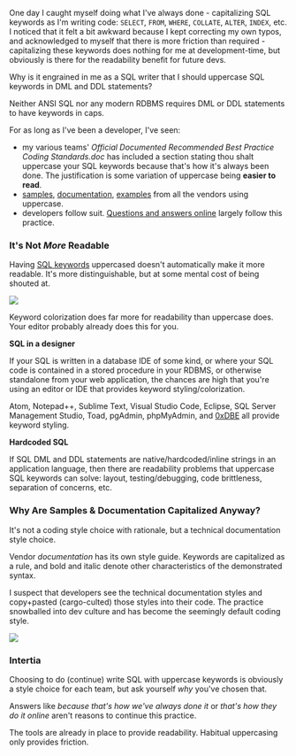 <!--{Title:"Stop Uppercasing your SQL keywords",Intro:"Your IDE/editor already makes it readable.",Keywords:["sql","software-development","habits"],PublishedOn:"17-May-2015"} -->

One day I caught myself doing what I've always done - capitalizing SQL keywords as I'm writing code: `SELECT`, `FROM`, `WHERE`, `COLLATE`, `ALTER`, `INDEX`, etc. I noticed that it felt a bit awkward because I kept correcting my own typos, and acknowledged to myself that there is more friction than required - capitalizing these keywords does nothing for me at development-time, but obviously is there for the readability benefit for future devs.

Why is it engrained in me as a SQL writer that I should uppercase SQL keywords in DML and DDL statements?

Neither ANSI SQL nor any modern RDBMS requires DML or DDL statements to have keywords in caps.

For as long as I've been a developer, I've seen:

- my various teams' *Official Documented Recommended Best Practice Coding Standards.doc* has included a section stating thou shalt uppercase your SQL keywords because that's how it's always been done. The justification is some variation of uppercase being **easier to read**.
- [samples](https://msdn.microsoft.com/en-us/library/ms187731.aspx), [documentation](http://dev.mysql.com/doc/refman/5.6/en/delete.html), [examples](http://docs.oracle.com/cd/B10501_01/server.920/a96540/statements_103a.htm#2066379) from all the vendors using uppercase.
- developers follow suit. [Questions and answers online](http://stackoverflow.com/questions/292026/is-there-a-good-reason-to-use-upper-case-for-sql-keywords) largely follow this practice.

### It's Not *More* Readable ###

Having [SQL keywords](https://en.wikipedia.org/wiki/SQL#Queries) uppercased doesn't automatically make it more readable. It's more distinguishable, but at some mental cost of being shouted at.

![](http://i.imgur.com/zTk975X.png)

Keyword colorization does far more for readability than uppercase does. Your editor probably already does this for you.

**SQL in a designer**

If your SQL is written in a database IDE of some kind, or where your SQL code is contained in a stored procedure in your RDBMS, or otherwise standalone from your web application, the chances are high that you're using an editor or IDE that provides keyword styling/colorization.  

Atom, Notepad++, Sublime Text, Visual Studio Code, Eclipse, SQL Server Management Studio, Toad, pgAdmin, phpMyAdmin, and [0xDBE](https://www.jetbrains.com/dbe/) all provide keyword styling.

**Hardcoded SQL**

If SQL DML and DDL statements are native/hardcoded/inline strings in an application language, then there are readability problems that uppercase SQL keywords can solve: layout, testing/debugging, code brittleness, separation of concerns, etc.

### Why Are Samples & Documentation Capitalized Anyway? ###

It's not a coding style choice with rationale, but a technical documentation style choice.

Vendor *documentation* has its own style guide. Keywords are capitalized as a rule, and bold and italic denote other characteristics of the demonstrated syntax. 

I suspect that developers see the technical documentation styles and copy+pasted (cargo-culted) those styles into their code. The practice snowballed into dev culture and has become the seemingly default coding style. 

<a href="https://technet.microsoft.com/en-us/library/ms177563(v=sql.90).aspx"><img src="http://i.imgur.com/i24BuVu.png" /></a>

### Intertia ###

Choosing to do (continue) write SQL with uppercase keywords is obviously a style choice for each team, but ask yourself *why* you've chosen that.

Answers like *because that's how we've always done it* or *that's how they do it online* aren't reasons to continue this practice.

The tools are already in place to provide readability. Habitual uppercasing only provides friction.
